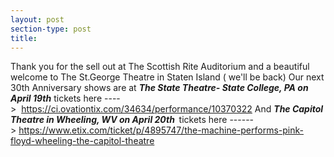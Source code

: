 ```yaml
---
layout: post
section-type: post
title: 
---
```


<p>Thank you for the sell out at The Scottish Rite Auditorium and a beautiful welcome to The St.George Theatre in Staten Island ( we'll be back) Our next 30th Anniversary shows are at <em><strong>The State Theatre- State College, PA on April 19th</strong></em> tickets here ----&gt;&nbsp;&nbsp;<a href="https://ci.ovationtix.com/34634/performance/10370322">https://ci.ovationtix.com/34634/performance/10370322</a>&nbsp;And <strong><em>The Capitol Theatre in Wheeling, WV on April 20th&nbsp;&nbsp;</em></strong>tickets here ------&gt;&nbsp;<a href="https://www.etix.com/ticket/p/4895747/the-machine-performs-pink-floyd-wheeling-the-capitol-theatre">https://www.etix.com/ticket/p/4895747/the-machine-performs-pink-floyd-wheeling-the-capitol-theatre</a></p>

